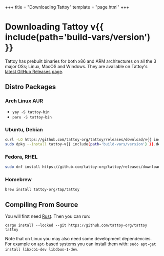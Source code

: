 +++
title = "Downloading Tattoy"
template = "page.html"
+++

# Downloading Tattoy v{{ include(path='build-vars/version') }}

Tattoy has prebuilt binaries for both x86 and ARM architectures on all the 3 major OSs; Linux, MacOS and Windows. They are available on Tattoy's <a href="https://github.com/tattoy-org/tattoy/releases/tag/v{{ include(path='build-vars/version') }}">latest GitHub Releases page</a>.

## Distro Packages

### Arch Linux AUR
* `yay -S tattoy-bin`
* `paru -S tattoy-bin`

### Ubuntu, Debian
```sh
curl -LO https://github.com/tattoy-org/tattoy/releases/download/v{{ include(path='build-vars/version') }}/tattoy-v{{ include(path='build-vars/version') }}.deb
sudo dpkg --install tattoy-v{{ include(path='build-vars/version') }}.deb
```

### Fedora, RHEL
```sh
sudo dnf install https://github.com/tattoy-org/tattoy/releases/download/v{{ include(path='build-vars/version') }}/tattoy-v{{ include(path='build-vars/version') }}.x86_64.rpm
```

### Homebrew
`brew install tattoy-org/tap/tattoy`

## Compiling From Source

You will first need [Rust](https://www.rust-lang.org/tools/install). Then you can run: 

`cargo install --locked --git https://github.com/tattoy-org/tattoy tattoy`

Note that on Linux you may also need some development dependencies. For example on `apt`-based systems
you can install them with: `sudo apt-get install libxcb1-dev libdbus-1-dev`.


